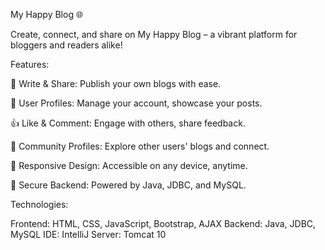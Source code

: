 My Happy Blog 🌐

Create, connect, and share on My Happy Blog – a vibrant platform for bloggers and readers alike!

Features:

📝 Write & Share: Publish your own blogs with ease.

👤 User Profiles: Manage your account, showcase your posts.

👍 Like & Comment: Engage with others, share feedback.

👥 Community Profiles: Explore other users' blogs and connect.

📱 Responsive Design: Accessible on any device, anytime. 

🔐 Secure Backend: Powered by Java, JDBC, and MySQL.

Technologies:

Frontend: HTML, CSS, JavaScript, Bootstrap, AJAX
Backend: Java, JDBC, MySQL
IDE: IntelliJ
Server: Tomcat 10
